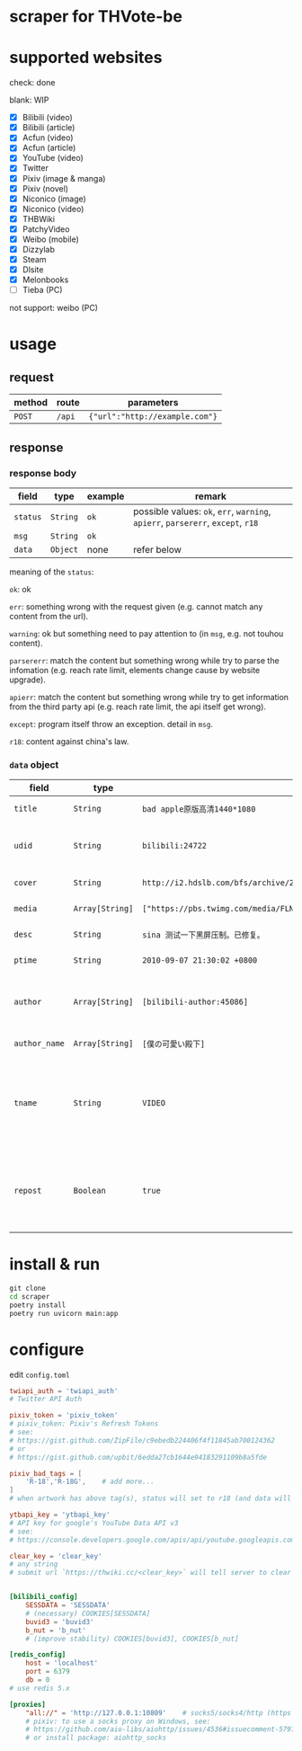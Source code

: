 # scraper for THVote-be

# supported websites

check: done

blank: WIP

- [x] Bilibili (video)
- [x] Bilibili (article)
- [x] Acfun (video)
- [x] Acfun (article)
- [x] YouTube (video)
- [x] Twitter
- [x] Pixiv (image & manga)
- [x] Pixiv (novel)
- [x] Niconico (image)
- [x] Niconico (video)
- [x] THBWiki
- [x] PatchyVideo
- [x] Weibo (mobile)
- [x] Dizzylab
- [x] Steam
- [x] Dlsite
- [x] Melonbooks
- [ ] Tieba (PC)

not support: weibo (PC)

# usage

## request

|method|route|parameters|
|-|-|-|
|`POST`|`/api`|`{"url":"http://example.com"}`|

## response

### response body

|field|type|example|remark|
|-|-|-|-|
|`status`|`String`|`ok`|possible values: `ok`, `err`, `warning`, `apierr`, `parsererr`, `except`, `r18`
|`msg`|`String`|`ok`|
|`data`|`Object`| none |refer below

meaning of the `status`:

`ok`: ok

`err`: something wrong with the request given (e.g. cannot match any content from the url).

`warning`: ok but something need to pay attention to (in `msg`, e.g. not touhou content).

`parsererr`: match the content but something wrong while try to parse the infomation (e.g. reach rate limit, elements change cause by website upgrade).

`apierr`: match the content but something wrong while try to get information from the third party api (e.g. reach rate limit, the api itself get wrong).

`except`: program itself throw an exception. detail in `msg`.

`r18`: content against china's law.

### `data` object

|field|type|example|remark|
|-|-|-|-|
|`title`|`String`|`bad apple原版高清1440*1080`|title of the content. |
|`udid`|`String`|`bilibili:24722`|unique identifier of content. format: `site:artwork_id`. |
|`cover`|`String`|`http://i2.hdslb.com/bfs/archive/2d494d24828b82410dcb8c3f320027de86e9141a.jpg`|cover image url of content. |
|`media`|`Array[String]`|`["https://pbs.twimg.com/media/FLNEMPTVUAEAu7K.jpg"]`|list of content url(s). |
|`desc`|`String`|`sina 测试一下黑屏压制。已修复。`|description of the content. |
|`ptime`|`String`|`2010-09-07 21:30:02 +0800`|unified as `CST` (`Asia/Shanghai`). |
|`author`|`Array[String]`|`[bilibili-author:45086]`|list of unique identifier of author. format: `site-author:user_id`. |
|`author_name`|`Array[String]`|`[僕の可愛い殿下]`|list of display name of author. |
|`tname`|`String`|`VIDEO`|type of the content. possible values: `MUSIC`, `VIDEO`, `DRAWING`, `SOFTWARE`, `ARTICLE`, `CRAFT`, `OTHER`. |
|`repost`|`Boolean`|`true`|if the content is repost or not. (only bilibili(video), acfun(video) and patchyvideo)|

# install & run

```cmd
git clone
cd scraper
poetry install
poetry run uvicorn main:app
```

# configure

edit `config.toml`

```toml
twiapi_auth = 'twiapi_auth'
# Twitter API Auth

pixiv_token = 'pixiv_token'
# pixiv_token: Pixiv's Refresh Tokens
# see:
# https://gist.github.com/ZipFile/c9ebedb224406f4f11845ab700124362
# or
# https://gist.github.com/upbit/6edda27cb1644e94183291109b8a5fde

pixiv_bad_tags = [
    'R-18','R-18G',    # add more...
]
# when artwork has above tag(s), status will set to r18 (and data will not be provided).

ytbapi_key = 'ytbapi_key'
# API key for google's YouTube Data API v3
# see:
# https://console.developers.google.com/apis/api/youtube.googleapis.com

clear_key = 'clear_key'
# any string
# submit url `https://thwiki.cc/<clear_key>` will tell server to clear cache


[bilibili_config]
    SESSDATA = 'SESSDATA'
    # (necessary) COOKIES[SESSDATA]
    buvid3 = 'buvid3'
    b_nut = 'b_nut'
    # (improve stability) COOKIES[buvid3], COOKIES[b_nut]

[redis_config]
    host = 'localhost'
    port = 6379
    db = 0
# use redis 5.x

[proxies]
    "all://" = 'http://127.0.0.1:10809'    # socks5/socks4/http (https not supported)
    # pixiv: to use a socks proxy on Windows, see:
    # https://github.com/aio-libs/aiohttp/issues/4536#issuecomment-579740877
    # or install package: aiohttp_socks
```
